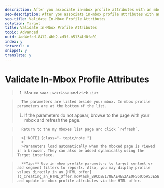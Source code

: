 ```yaml
---
description: After you associate in-mbox profile attributes with an mbox, validate the parameters.
seo-description: After you associate in-mbox profile attributes with an mbox, validate the parameters.
seo-title: Validate In-Mbox Profile Attributes
solution: Target
title: Validate In-Mbox Profile Attributes
topic: Advanced
uuid: 4ad4efcd-8412-4bb2-ad3f-b51341d0fa01
index: y
internal: n
snippet: y
translate: y
---
```


# Validate In-Mbox Profile Attributes


>1. Mouse over `Locations` and click `List`.

>       The parameters are listed beside your mbox. In-mbox profile parameters are at the bottom of the list.
>1. If the parameters do not appear, browse to the page with your mbox and refresh the page.

>       Return to the my mboxes list page and click `refresh`. 

>       >[!NOTE] {class="- topic/note "}
>       >
>       >Parameters load automatically when the mboxed page is viewed in a browser. They can also be added dynamically using the Target interface.

>       **Tip:** Use in-mbox profile parameters to target content or add segment filters to reports. Also, you may display profile values directly in an [HTML offer](t_Creating_an_HTML_Offer.md#task_B9CD2E178EAE4EE2AE0F56035A53E5B0) and update in-mbox profile attributes via the HTML offer. 

